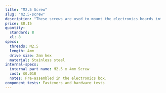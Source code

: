 ```yaml
---
title: "M2.5 Screw"
slug: "m2.5-screw"
description: "These screws are used to mount the electronics boards into the electronics box with the M2.5 M/F standoffs as an intermediary component."
price: $0.15
quantity:
  standard: 8
  xl: 8
specs:
  threads: M2.5
  length: 4mm
  drive size: 2mm hex
  material: Stainless steel
internal-specs:
  internal part name: M2.5 x 4mm Screw
  cost: $0.010
  notes: Pre-assembled in the electronics box.
component tests: Fasteners and hardware tests
---
```

